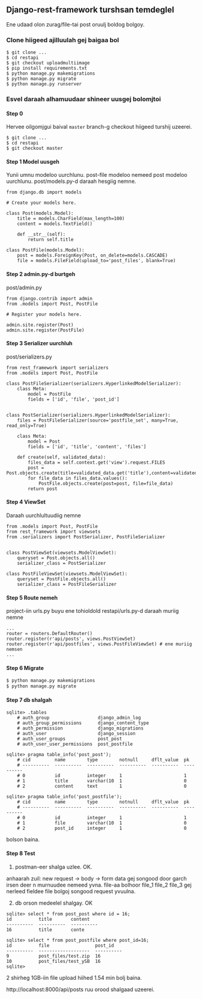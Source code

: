 ## Django-rest-framework turshsan temdeglel

Ene udaad olon zurag/file-tai post oruulj boldog bolgoy.

### Clone hiigeed ajilluulah gej baigaa bol

```
$ git clone ...
$ cd restapi
$ git checkout uploadmultiimage
$ pip install requirements.txt
$ python manage.py makemigrations
$ python manage.py migrate
$ python manage.py runserver
```

### Esvel daraah alhamuudaar shineer uusgej bolomjtoi

#### Step 0
Hervee oilgomjgui baival ```master``` branch-g checkout hiigeed turshij uzeerei.
```
$ git clone ...
$ cd restapi
$ git checkout master
```

#### Step 1 Model uusgeh

Yunii umnu modeloo uurchlunu. post-file modeloo nemeed post modeloo uurchlunu.
post/models.py-d daraah hesgiig nemne.

```
from django.db import models

# Create your models here.

class Post(models.Model):
    title = models.CharField(max_length=100)
    content = models.TextField()

    def __str__(self):
        return self.title

class PostFile(models.Model):
    post = models.ForeignKey(Post, on_delete=models.CASCADE)
    file = models.FileField(upload_to='post_files', blank=True)
```

#### Step 2 admin.py-d burtgeh

post/admin.py
```
from django.contrib import admin
from .models import Post, PostFile

# Register your models here.

admin.site.register(Post)
admin.site.register(PostFile)
```

#### Step 3 Serializer uurchluh

post/serializers.py
```
from rest_framework import serializers
from .models import Post, PostFile

class PostFileSerializer(serializers.HyperlinkedModelSerializer):
    class Meta:
        model = PostFile
        fields = ['id', 'file', 'post_id']


class PostSerializer(serializers.HyperlinkedModelSerializer):
    files = PostFileSerializer(source='postfile_set', many=True, read_only=True)

    class Meta:
        model = Post
        fields = ['id', 'title', 'content', 'files']

    def create(self, validated_data):
        files_data = self.context.get('view').request.FILES
        post = Post.objects.create(title=validated_data.get('title'),content=validated_data.get('content'))
        for file_data in files_data.values():
            PostFile.objects.create(post=post, file=file_data)
        return post
```

#### Step 4 ViewSet

Daraah uurchlultuudiig nemne
```
from .models import Post, PostFile
from rest_framework import viewsets
from .serializers import PostSerializer, PostFileSerializer


class PostViewSet(viewsets.ModelViewSet):
    queryset = Post.objects.all()
    serializer_class = PostSerializer

class PostFileViewSet(viewsets.ModelViewSet):
    queryset = PostFile.objects.all()
    serializer_class = PostFileSerializer

```
#### Step 5 Route nemeh

project-iin urls.py buyu ene tohioldold restapi/urls.py-d daraah muriig nemne
```
...
router = routers.DefaultRouter()
router.register(r'api/posts', views.PostViewSet)
router.register(r'api/postfiles', views.PostFileViewSet) # ene muriig nemsen
...

```


#### Step 6 Migrate
```sh
$ python manage.py makemigrations
$ python manage.py migrate
```
#### Step 7 db shalgah

```
sqlite> .tables
    # auth_group                  django_admin_log          
    # auth_group_permissions      django_content_type       
    # auth_permission             django_migrations         
    # auth_user                   django_session            
    # auth_user_groups            post_post                 
    # auth_user_user_permissions  post_postfile

sqlite> pragma table_info('post_post');
    # cid         name        type        notnull     dflt_value  pk        
    # ----------  ----------  ----------  ----------  ----------  ----------
    # 0           id          integer     1                       1         
    # 1           title       varchar(10  1                       0         
    # 2           content     text        1                       0         

sqlite> pragma table_info('post_postfile');
    # cid         name        type        notnull     dflt_value  pk        
    # ----------  ----------  ----------  ----------  ----------  ----------
    # 0           id          integer     1                       1         
    # 1           file        varchar(10  1                       0         
    # 2           post_id     integer     1                       0        
```
bolson baina.

#### Step 8 Test
1. postman-eer shalga uzlee. OK.

anhaarah zuil:
  new request -> body -> form data gej songood
  door garch irsen deer n murnuudee nemeed yvna.
  file-aa bolhoor file_1 file_2 file_3 gej nerleed fieldee file bolgoj songood request yvuulna.

2. db orson medeelel shalgay. OK

```
sqlite> select * from post_post where id = 16;
id          title       content   
----------  ----------  ----------
16          title       conte     

sqlite> select * from post_postfile where post_id=16;
id          file                 post_id   
----------  -------------------  ----------
9           post_files/test.zip  16        
10          post_files/test_ySB  16        
sqlite>

```



2 shirheg 1GB-iin file upload hiihed 1.54 min bolj baina.

http://localhost:8000/api/posts ruu orood shalgaad uzeerei.
